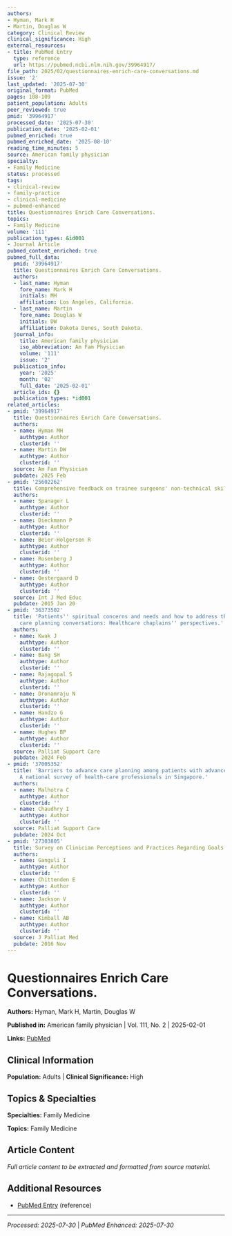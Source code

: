 ```yaml
---
authors:
- Hyman, Mark H
- Martin, Douglas W
category: Clinical Review
clinical_significance: High
external_resources:
- title: PubMed Entry
  type: reference
  url: https://pubmed.ncbi.nlm.nih.gov/39964917/
file_path: 2025/02/questionnaires-enrich-care-conversations.md
issue: '2'
last_updated: '2025-07-30'
original_format: PubMed
pages: 108-109
patient_population: Adults
peer_reviewed: true
pmid: '39964917'
processed_date: '2025-07-30'
publication_date: '2025-02-01'
pubmed_enriched: true
pubmed_enriched_date: '2025-08-10'
reading_time_minutes: 5
source: American family physician
specialty:
- Family Medicine
status: processed
tags:
- clinical-review
- family-practice
- clinical-medicine
- pubmed-enhanced
title: Questionnaires Enrich Care Conversations.
topics:
- Family Medicine
volume: '111'
publication_types: &id001
- Journal Article
pubmed_content_enriched: true
pubmed_full_data:
  pmid: '39964917'
  title: Questionnaires Enrich Care Conversations.
  authors:
  - last_name: Hyman
    fore_name: Mark H
    initials: MH
    affiliation: Los Angeles, California.
  - last_name: Martin
    fore_name: Douglas W
    initials: DW
    affiliation: Dakota Dunes, South Dakota.
  journal_info:
    title: American family physician
    iso_abbreviation: Am Fam Physician
    volume: '111'
    issue: '2'
  publication_info:
    year: '2025'
    month: '02'
    full_date: '2025-02-01'
  article_ids: {}
  publication_types: *id001
related_articles:
- pmid: '39964917'
  title: Questionnaires Enrich Care Conversations.
  authors:
  - name: Hyman MH
    authtype: Author
    clusterid: ''
  - name: Martin DW
    authtype: Author
    clusterid: ''
  source: Am Fam Physician
  pubdate: 2025 Feb
- pmid: '25602262'
  title: Comprehensive feedback on trainee surgeons' non-technical skills.
  authors:
  - name: Spanager L
    authtype: Author
    clusterid: ''
  - name: Dieckmann P
    authtype: Author
    clusterid: ''
  - name: Beier-Holgersen R
    authtype: Author
    clusterid: ''
  - name: Rosenberg J
    authtype: Author
    clusterid: ''
  - name: Oestergaard D
    authtype: Author
    clusterid: ''
  source: Int J Med Educ
  pubdate: 2015 Jan 20
- pmid: '36373502'
  title: 'Patients'' spiritual concerns and needs and how to address them during advance
    care planning conversations: Healthcare chaplains'' perspectives.'
  authors:
  - name: Kwak J
    authtype: Author
    clusterid: ''
  - name: Bang SH
    authtype: Author
    clusterid: ''
  - name: Rajagopal S
    authtype: Author
    clusterid: ''
  - name: Dronamraju N
    authtype: Author
    clusterid: ''
  - name: Handzo G
    authtype: Author
    clusterid: ''
  - name: Hughes BP
    authtype: Author
    clusterid: ''
  source: Palliat Support Care
  pubdate: 2024 Feb
- pmid: '37005352'
  title: 'Barriers to advance care planning among patients with advanced serious illnesses:
    A national survey of health-care professionals in Singapore.'
  authors:
  - name: Malhotra C
    authtype: Author
    clusterid: ''
  - name: Chaudhry I
    authtype: Author
    clusterid: ''
  source: Palliat Support Care
  pubdate: 2024 Oct
- pmid: '27303805'
  title: Survey on Clinician Perceptions and Practices Regarding Goals of Care Conversations.
  authors:
  - name: Ganguli I
    authtype: Author
    clusterid: ''
  - name: Chittenden E
    authtype: Author
    clusterid: ''
  - name: Jackson V
    authtype: Author
    clusterid: ''
  - name: Kimball AB
    authtype: Author
    clusterid: ''
  source: J Palliat Med
  pubdate: 2016 Nov
---
```


# Questionnaires Enrich Care Conversations.

**Authors:** Hyman, Mark H, Martin, Douglas W

**Published in:** American family physician | Vol. 111, No. 2 | 2025-02-01

**Links:** [PubMed](https://pubmed.ncbi.nlm.nih.gov/39964917/)

## Clinical Information

**Population:** Adults | **Clinical Significance:** High

## Topics & Specialties

**Specialties:** Family Medicine

**Topics:** Family Medicine

## Article Content

*Full article content to be extracted and formatted from source material.*

## Additional Resources

- [PubMed Entry](https://pubmed.ncbi.nlm.nih.gov/39964917/) (reference)

---

*Processed: 2025-07-30* | *PubMed Enhanced: 2025-07-30*
